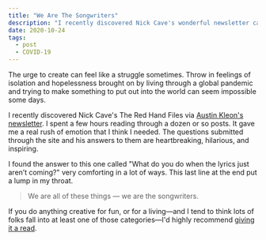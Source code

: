 ```yaml
---
title: "We Are The Songwriters"
description: "I recently discovered Nick Cave's wonderful newsletter called \"The Red Hand Files\"."
date: 2020-10-24
tags:
  - post
  - COVID-19
---
```

The urge to create can feel like a struggle sometimes. Throw in feelings of isolation and hopelessness brought on by living through a global pandemic and trying to make something to put out into the world can seem impossible some days.

I recently discovered Nick Cave's The Red Hand Files via [Austin Kleon's newsletter](https://austinkleon.com/newsletter/). I spent a few hours reading through a dozen or so posts. It gave me a real rush of emotion that I think I needed. The questions submitted through the site and his answers to them are heartbreaking, hilarious, and inspiring.

I found the answer to this one called "What do you do when the lyrics just aren’t coming?" very comforting in a lot of ways. This last line at the end put a lump in my throat.

> We are all of these things — we are the songwriters.

If you do anything creative for fun, or for a living—and I tend to think lots of folks fall into at least one of those categories—I'd highly recommend [giving it a read](https://www.theredhandfiles.com/the-lyrics-just-arent-coming/).